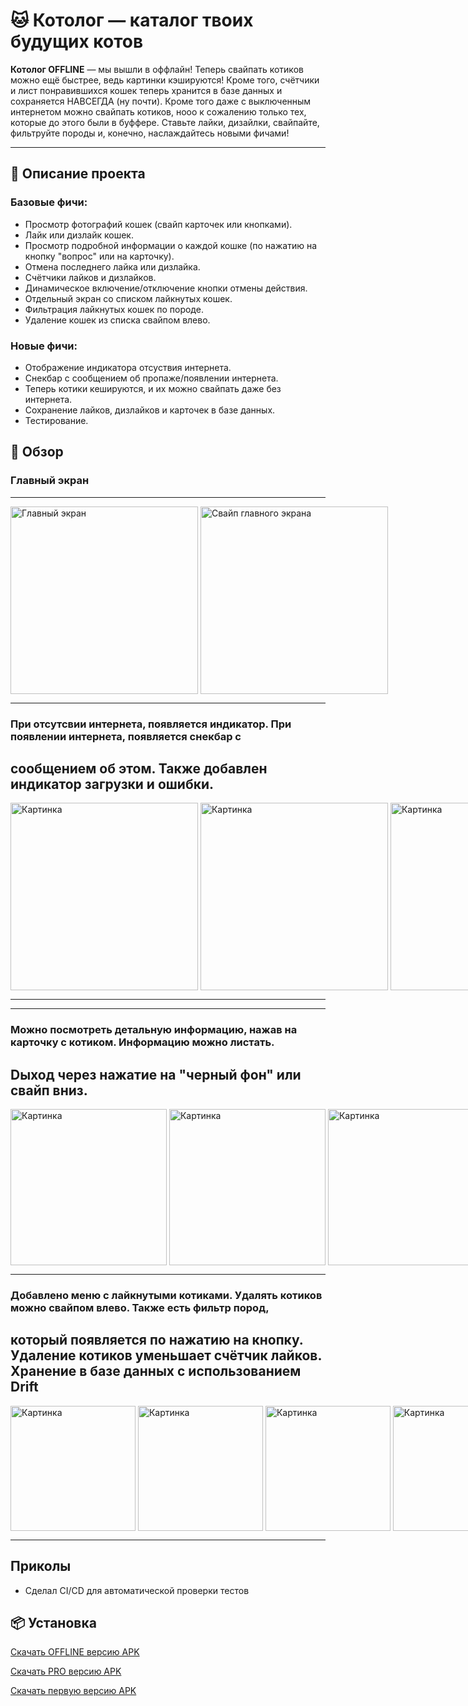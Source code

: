 # 🐱 Котолог — каталог твоих будущих котов

**Котолог OFFLINE** — мы вышли в оффлайн! Теперь свайпать котиков можно ещё быстрее, ведь картинки
кэшируются! Кроме того,
счётчики и лист понравившихся кошек теперь хранится в базе данных и сохраняется НАВСЕГДА (ну почти).
Кроме того даже с выключенным интернетом можно свайпать котиков, нооо к сожалению только тех,
которые до этого были в буффере. Ставьте лайки, дизайлки, свайпайте, фильтруйте породы и, конечно,
наслаждайтесь новыми фичами!

---

## 📌 Описание проекта

### Базовые фичи:

- Просмотр фотографий кошек (свайп карточек или кнопками).
- Лайк или дизлайк кошек.
- Просмотр подробной информации о каждой кошке (по нажатию на кнопку "вопрос" или на карточку).
- Отмена последнего лайка или дизлайка.
- Счётчики лайков и дизлайков.
- Динамическое включение/отключение кнопки отмены действия.
- Отдельный экран со списком лайкнутых кошек.
- Фильтрация лайкнутых кошек по породе.
- Удаление кошек из списка свайпом влево.

### Новые фичи:

- Отображение индикатора отсуствия интернета.
- Снекбар с сообщением об пропаже/появлении интернета.
- Теперь котики кешируются, и их можно свайпать даже без интернета.
- Сохранение лайков, дизлайков и карточек в базе данных.
- Тестирование.

## 📸 Обзор

### Главный экран
---
<div style="display: flex;">
  <img src="assets/screenshots/home.png" width="300" alt="Главный экран">  &nbsp
    <img src="assets/screenshots/swipe.png" width="300" alt="Cвайп главного экрана">
</div>

---

### При отсутсвии интернета, появляется индикатор. При появлении интернета, появляется снекбар с 
сообщением об этом. Также добавлен индикатор загрузки и ошибки.
---
<div style="display: flex;">
  <img src="assets/screenshots/no_internet.png" width="300" alt="Картинка"> &nbsp
    <img src="assets/screenshots/internet_is_back.png" width="300" alt="Картинка">&nbsp
    <img src="assets/screenshots/internet_is_gone.png" width="300" alt="Картинка">
</div>

---

---
### Можно посмотреть детальную информацию, нажав на карточку с котиком. Информацию можно листать. 
Dыход через нажатие на "черный фон" или свайп вниз.
---
<div style="display: flex;">
  <img src="assets/screenshots/detail_1.png" width="250" alt="Картинка">&nbsp
  <img src="assets/screenshots/detail_2.png" width="250" alt="Картинка">&nbsp
  <img src="assets/screenshots/detail_exit.png" width="250" alt="Картинка">
</div>

---

### Добавлено меню с лайкнутыми котиками. Удалять котиков можно свайпом влево. Также есть фильтр пород, 
который появляется по нажатию на кнопку. Удаление котиков уменьшает счётчик лайков. Хранение в базе данных с использованием Drift
---
<div style="display: flex;">
  <img src="assets/screenshots/list.png" width="200" alt="Картинка">&nbsp
  <img src="assets/screenshots/list_delete.png" width="200" alt="Картинка">&nbsp
  <img src="assets/screenshots/list_filter.png" width="200" alt="Картинка">&nbsp
  <img src="assets/screenshots/list_filter_list.png" width="200" alt="Картинка">
</div>

---

## Приколы

- Сделал CI/CD для автоматической проверки тестов

## 📦 Установка

[Скачать OFFLINE версию APK](https://disk.yandex.ru/d/teMmUVDhyMi4WQ)

[Скачать PRO версию APK](https://disk.yandex.ru/d/teMmUVDhyMi4WQ)

[Скачать первую версию APK](https://disk.yandex.ru/d/iTNL7zLFFgohng)